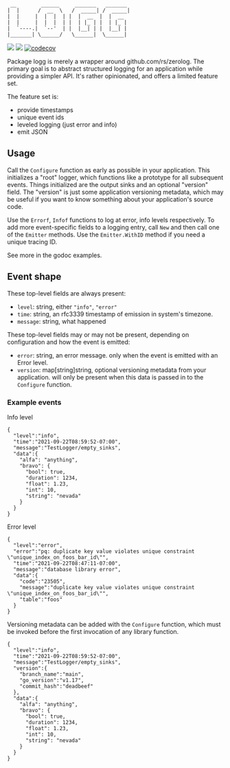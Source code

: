 ```
 __        ______     _______   _______
|  |      /  __  \   /  _____| /  _____|
|  |     |  |  |  | |  |  __  |  |  __
|  |     |  |  |  | |  | |_ | |  | |_ |
|  `----.|  `--'  | |  |__| | |  |__| |
|_______| \______/   \______|  \______|
```

[![](https://github.com/rafaelespinoza/logg/workflows/build/badge.svg)](https://github.com/rafaelespinoza/logg/actions)
[![](https://pkg.go.dev/badge/github.com/rafaelespinoza/logg)](https://pkg.go.dev/github.com/rafaelespinoza/logg)
[![codecov](https://codecov.io/gh/rafaelespinoza/logg/branch/main/graph/badge.svg?token=GFUSTO55PY)](https://codecov.io/gh/rafaelespinoza/logg)

Package logg is merely a wrapper around github.com/rs/zerolog. The primary goal
is to abstract structured logging for an application while providing a simpler
API. It's rather opinionated, and offers a limited feature set.

The feature set is:

- provide timestamps
- unique event ids
- leveled logging (just error and info)
- emit JSON

## Usage

Call the `Configure` function as early as possible in your application. This
initializes a "root" logger, which functions like a prototype for all subsequent
events. Things initialized are the output sinks and an optional "version" field.
The "version" is just some application versioning metadata, which may be useful
if you want to know something about your application's source code.

Use the `Errorf`, `Infof` functions to log at error, info levels respectively.
To add more event-specific fields to a logging entry, call `New` and then call
one of the `Emitter` methods. Use the `Emitter.WithID` method if you need a
unique tracing ID.

See more in the godoc examples.

## Event shape

These top-level fields are always present:

- `level`: string, either `"info"`, `"error"`
- `time`: string, an rfc3339 timestamp of emission in system's timezone.
- `message`: string, what happened

These top-level fields may or may not be present, depending on configuration and
how the event is emitted:
- `error`: string, an error message. only when the event is emitted with an
  Error level.
- `version`: map[string]string, optional versioning metadata from your
  application. will only be present when this data is passed in to the
  `Configure` function.

### Example events

Info level
```
{
  "level":"info",
  "time":"2021-09-22T08:59:52-07:00",
  "message":"TestLogger/empty_sinks",
  "data":{
    "alfa": "anything",
    "bravo": {
      "bool": true,
      "duration": 1234,
      "float": 1.23,
      "int": 10,
      "string": "nevada"
    }
  }
}
```

Error level
```
{
  "level":"error",
  "error":"pq: duplicate key value violates unique constraint \"unique_index_on_foos_bar_id\"",
  "time":"2021-09-22T08:47:11-07:00",
  "message":"database library error",
  "data":{
    "code":"23505",
    "message":"duplicate key value violates unique constraint \"unique_index_on_foos_bar_id\"",
    "table":"foos"
  }
}
```

Versioning metadata can be added with the `Configure` function, which must be
invoked before the first invocation of any library function.

```
{
  "level":"info",
  "time":"2021-09-22T08:59:52-07:00",
  "message":"TestLogger/empty_sinks",
  "version":{
    "branch_name":"main",
    "go_version":"v1.17",
    "commit_hash":"deadbeef"
  },
  "data":{
    "alfa": "anything",
    "bravo": {
      "bool": true,
      "duration": 1234,
      "float": 1.23,
      "int": 10,
      "string": "nevada"
    }
  }
}
```
